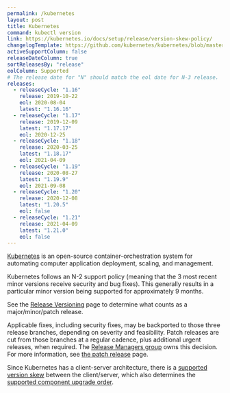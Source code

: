 ```yaml
---
permalink: /kubernetes
layout: post
title: Kubernetes
command: kubectl version
link: https://kubernetes.io/docs/setup/release/version-skew-policy/
changelogTemplate: https://github.com/kubernetes/kubernetes/blob/master/CHANGELOG/CHANGELOG-__RELEASE_CYCLE__.md
activeSupportColumn: false
releaseDateColumn: true
sortReleasesBy: "release"
eolColumn: Supported
# The release date for "N" should match the eol date for N-3 release.
releases:
  - releaseCycle: "1.16"
    release: 2019-10-22
    eol: 2020-08-04
    latest: "1.16.16"
  - releaseCycle: "1.17"
    release: 2019-12-09
    latest: "1.17.17"
    eol: 2020-12-25
  - releaseCycle: "1.18"
    release: 2020-03-25
    latest: "1.18.17"
    eol: 2021-04-09
  - releaseCycle: "1.19"
    release: 2020-08-27
    latest: "1.19.9"
    eol: 2021-09-08
  - releaseCycle: "1.20"
    release: 2020-12-08
    latest: "1.20.5"
    eol: false
  - releaseCycle: "1.21"
    release: 2021-04-09
    latest: "1.21.0"
    eol: false
---
```

[Kubernetes](https://kubernetes.io/) is an open-source container-orchestration system for automating computer application deployment, scaling, and management.

Kubernetes follows an N-2 support policy (meaning that the 3 most recent minor versions receive security and bug fixes). This generally results in a particular minor version being supported for approximately 9 months.

See the [Release Versioning](https://github.com/kubernetes/community/blob/master/contributors/design-proposals/release/versioning.md#kubernetes-release-versioning) page to determine what counts as a major/minor/patch release.

Applicable fixes, including security fixes, may be backported to those three release branches, depending on severity and feasibility. Patch releases are cut from those branches at a regular cadence, plus additional urgent releases, when required. The [Release Managers group](https://git.k8s.io/sig-release/release-managers.md) owns this decision. For more information, see [the patch release](https://github.com/kubernetes/sig-release/blob/master/releases/patch-releases.md) page.

Since Kubernetes has a client-server architecture, there is a [supported version skew](https://kubernetes.io/docs/setup/release/version-skew-policy/#supported-version-skew) between the client/server, which also determines the [supported component upgrade order](https://kubernetes.io/docs/setup/release/version-skew-policy/#supported-component-upgrade-order).
